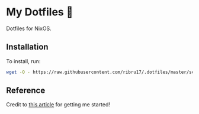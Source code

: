 # My Dotfiles :floppy_disk:

Dotfiles for NixOS.

## Installation

To install, run:

```sh
wget -O - https://raw.githubusercontent.com/ribru17/.dotfiles/master/scripts/dotfiles_install.sh | bash
```

## Reference

Credit to [this article](https://www.atlassian.com/git/tutorials/dotfiles) for
getting me started!
